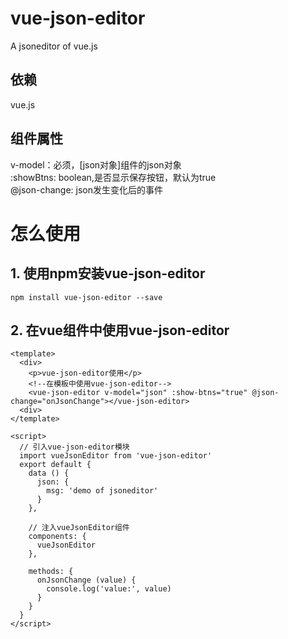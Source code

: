# vue-json-editor
A jsoneditor of vue.js

## 依赖
vue.js

## 组件属性
v-model：必须，[json对象]组件的json对象   
:showBtns: boolean,是否显示保存按钮，默认为true   
@json-change: json发生变化后的事件

# 怎么使用
## 1. 使用npm安装vue-json-editor
```
npm install vue-json-editor --save
```
## 2. 在vue组件中使用vue-json-editor
```vue
<template>
  <div>
    <p>vue-json-editor使用</p>
    <!--在模板中使用vue-json-editor-->
    <vue-json-editor v-model="json" :show-btns="true" @json-change="onJsonChange"></vue-json-editor>
  <div>
</template>

<script>
  // 引入vue-json-editor模块
  import vueJsonEditor from 'vue-json-editor'
  export default {
    data () {
      json: {
        msg: 'demo of jsoneditor'
      }
    },

    // 注入vueJsonEditor组件
    components: {
      vueJsonEditor
    },

    methods: {
      onJsonChange (value) {
        console.log('value:', value)
      }
    }
  }
</script>
```
